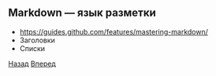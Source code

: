 ## Markdown — язык разметки
* https://guides.github.com/features/mastering-markdown/
* Заголовки
* Списки

[Назад](README-7.md) [Вперед](README-9.md)